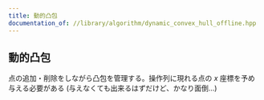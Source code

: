```yaml
---
title: 動的凸包
documentation_of: //library/algorithm/dynamic_convex_hull_offline.hpp
---
```


## 動的凸包

点の追加・削除をしながら凸包を管理する。操作列に現れる点の $x$ 座標を予め与える必要がある (与えなくても出来るはずだけど、かなり面倒...)
